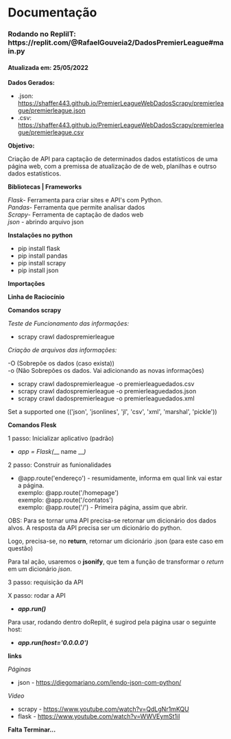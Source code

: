 <h1>Documentação</h1>
<h3>Rodando no RepliIT: https://replit.com/@RafaelGouveia2/DadosPremierLeague#main.py </h3>
<h4>Atualizada em: 25/05/2022</h4>


<b>Dados Gerados:</b></br>

- .json: https://shaffer443.github.io/PremierLeagueWebDadosScrapy/premierleague/premierleague.json
- .csv:  https://shaffer443.github.io/PremierLeagueWebDadosScrapy/premierleague/premierleague.csv


**Objetivo:**

<p>Criação de API para captação de determinados dados estatísticos de uma página web, com a premissa de atualização de de web, planilhas e outrso dados estatísticos.</p>

**Bibliotecas | Frameworks**

_Flask_- Ferramenta para criar sites e API's com Python.</br>
_Pandas_- Ferramenta que permite analisar dados</br>
_Scrapy_- Ferramenta de captação de dados web</br>
_json_ - abrindo arquivo json

**Instalações no python**

- pip install flask</br>
- pip install pandas</br>
- pip install scrapy</br>
- pip install json

**Importações**

**Linha de Raciocínio**

**Comandos scrapy**

_Teste de Funcionamento das informações:_

- scrapy crawl dadospremierleague
  
_Criação de arquivos das informações:_

-O (Sobrepõe os dados (caso exista))</br>
-o (Não Sobrepões os dados. Vai adicionando as novas informações)</br>

- scrapy crawl dadospremierleague -o premierleaguedados.csv<br>
- scrapy crawl dadospremierleague -o premierleaguedados.json<br>
- scrapy crawl dadospremierleague -o premierleaguedados.xml<br>

Set a supported one (('json', 'jsonlines', 'jl', 'csv', 'xml', 'marshal', 'pickle'))

**Comandos Flesk**

1 passo: Inicializar aplicativo (padrão) 

- _app = Flask(___ name ___)_

2 passo: Construir as funionalidades

- @app.route('endereço') - resumidamente, informa em qual link vai estar a página.</br>
exemplo: @app.route('/homepage')</br>
exemplo: @app.route('/contatos')</br>
exemplo: @app.route('/') - Primeira página, assim que abrir.

OBS: Para se tornar uma API precisa-se retornar um dicionário dos dados alvos. A resposta da API precisa ser um dicionário do python.

Logo, precisa-se, no **return**, retornar um dicionário .json (para este caso em questão)

Para tal ação, usaremos o **jsonify**, que tem a função de transformar o _return_ em um dicionário _json_.


3 passo: requisição da API



X passo: rodar a API

- _**app.run()**_

Para usar, rodando dentro doReplit, é sugirod pela página usar o seguinte host:

- _**app.run(host='0.0.0.0')**_

**links**

_Páginas_

- json - https://diegomariano.com/lendo-json-com-python/


_Video_

- scrapy - https://www.youtube.com/watch?v=QdLgNr1mKQU
- flask - https://www.youtube.com/watch?v=WWVEymSt1iI


**Falta Terminar...**
